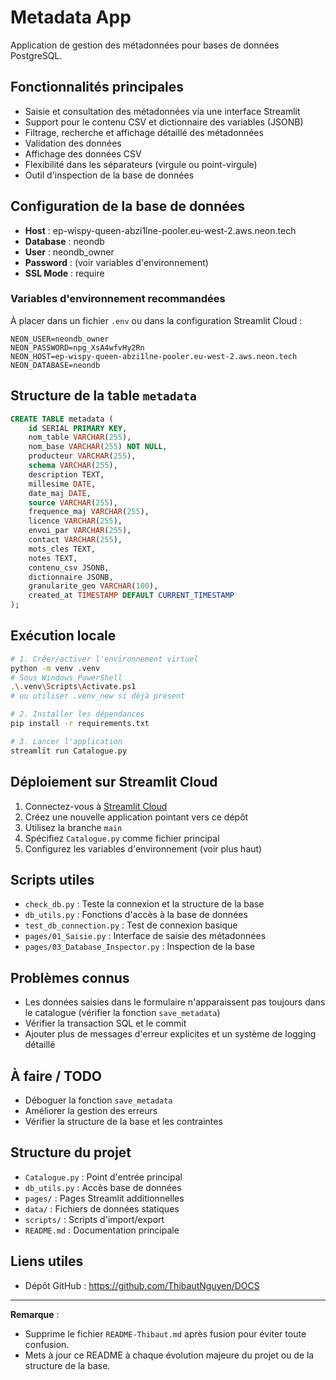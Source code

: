 # Metadata App

Application de gestion des métadonnées pour bases de données PostgreSQL.

## Fonctionnalités principales

- Saisie et consultation des métadonnées via une interface Streamlit
- Support pour le contenu CSV et dictionnaire des variables (JSONB)
- Filtrage, recherche et affichage détaillé des métadonnées
- Validation des données
- Affichage des données CSV
- Flexibilité dans les séparateurs (virgule ou point-virgule)
- Outil d'inspection de la base de données

## Configuration de la base de données

- **Host** : ep-wispy-queen-abzi1lne-pooler.eu-west-2.aws.neon.tech
- **Database** : neondb
- **User** : neondb_owner
- **Password** : (voir variables d'environnement)
- **SSL Mode** : require

### Variables d'environnement recommandées

À placer dans un fichier `.env` ou dans la configuration Streamlit Cloud :
```
NEON_USER=neondb_owner
NEON_PASSWORD=npg_XsA4wfvHy2Rn
NEON_HOST=ep-wispy-queen-abzi1lne-pooler.eu-west-2.aws.neon.tech
NEON_DATABASE=neondb
```

## Structure de la table `metadata`

```sql
CREATE TABLE metadata (
    id SERIAL PRIMARY KEY,
    nom_table VARCHAR(255),
    nom_base VARCHAR(255) NOT NULL,
    producteur VARCHAR(255),
    schema VARCHAR(255),
    description TEXT,
    millesime DATE,
    date_maj DATE,
    source VARCHAR(255),
    frequence_maj VARCHAR(255),
    licence VARCHAR(255),
    envoi_par VARCHAR(255),
    contact VARCHAR(255),
    mots_cles TEXT,
    notes TEXT,
    contenu_csv JSONB,
    dictionnaire JSONB,
    granularite_geo VARCHAR(100),
    created_at TIMESTAMP DEFAULT CURRENT_TIMESTAMP
);
```

## Exécution locale

```bash
# 1. Créer/activer l'environnement virtuel
python -m venv .venv
# Sous Windows PowerShell
.\.venv\Scripts\Activate.ps1
# ou utiliser .venv_new si déjà présent

# 2. Installer les dépendances
pip install -r requirements.txt

# 3. Lancer l'application
streamlit run Catalogue.py
```

## Déploiement sur Streamlit Cloud

1. Connectez-vous à [Streamlit Cloud](https://streamlit.io/cloud)
2. Créez une nouvelle application pointant vers ce dépôt
3. Utilisez la branche `main`
4. Spécifiez `Catalogue.py` comme fichier principal
5. Configurez les variables d'environnement (voir plus haut)

## Scripts utiles

- `check_db.py` : Teste la connexion et la structure de la base
- `db_utils.py` : Fonctions d'accès à la base de données
- `test_db_connection.py` : Test de connexion basique
- `pages/01_Saisie.py` : Interface de saisie des métadonnées
- `pages/03_Database_Inspector.py` : Inspection de la base

## Problèmes connus

- Les données saisies dans le formulaire n'apparaissent pas toujours dans le catalogue (vérifier la fonction `save_metadata`)
- Vérifier la transaction SQL et le commit
- Ajouter plus de messages d'erreur explicites et un système de logging détaillé

## À faire / TODO

- Déboguer la fonction `save_metadata`
- Améliorer la gestion des erreurs
- Vérifier la structure de la base et les contraintes

## Structure du projet

- `Catalogue.py` : Point d'entrée principal
- `db_utils.py` : Accès base de données
- `pages/` : Pages Streamlit additionnelles
- `data/` : Fichiers de données statiques
- `scripts/` : Scripts d'import/export
- `README.md` : Documentation principale

## Liens utiles

- Dépôt GitHub : https://github.com/ThibautNguyen/DOCS

---

**Remarque** :  
- Supprime le fichier `README-Thibaut.md` après fusion pour éviter toute confusion.
- Mets à jour ce README à chaque évolution majeure du projet ou de la structure de la base. 